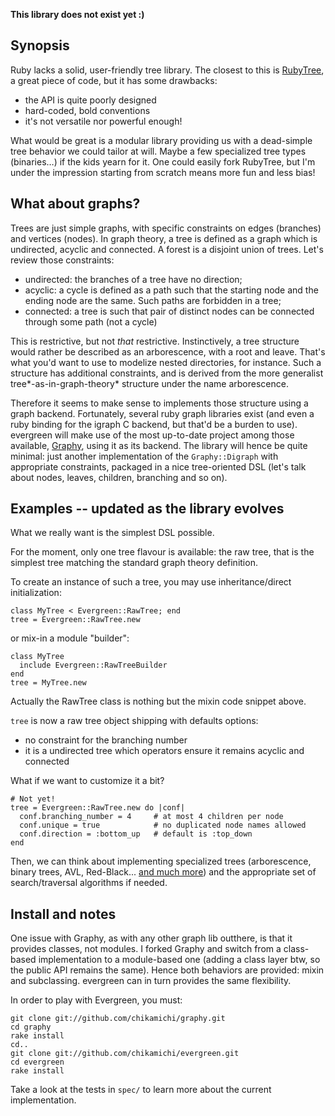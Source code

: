 **This library does not exist yet :)**

## Synopsis

Ruby lacks a solid, user-friendly tree library. The closest to this is [RubyTree](http://github.com/evolve75/RubyTree "RubyTree on Github"), a great piece of code, but it has some drawbacks:

* the API is quite poorly designed
* hard-coded, bold conventions
* it's not versatile nor powerful enough!

What would be great is a modular library providing us with a dead-simple tree behavior we could tailor at will. Maybe a few specialized tree types (binaries…) if the kids yearn for it. One could easily fork RubyTree, but I'm under the impression starting from scratch means more fun and less bias!

## What about graphs?

Trees are just simple graphs, with specific constraints on edges (branches) and vertices (nodes). In graph theory, a tree is defined as a graph which is undirected, acyclic and connected. A forest is a disjoint union of trees. Let's review those constraints:

* undirected: the branches of a tree have no direction;
* acyclic: a cycle is defined as a path such that the starting node and the ending node are the same. Such paths are forbidden in a tree;
* connected: a tree is such that pair of distinct nodes can be connected through some path (not a cycle)

This is restrictive, but not *that* restrictive. Instinctively, a tree structure would rather be described as an arborescence, with a root and leave. That's what you'd want to use to modelize nested directories, for instance. Such a structure has additional constraints, and is derived from the more generalist tree*-as-in-graph-theory* structure under the name arborescence.

Therefore it seems to make sense to implements those structure using a graph backend. Fortunately, several ruby graph libraries exist (and even a ruby binding for the igraph C backend, but that'd be a burden to use). evergreen will make use of the most up-to-date project among those available, [Graphy](http://github.com/bruce/graphy "Graphy on Github"), using it as its backend. The library will hence be quite minimal: just another implementation of the `Graphy::Digraph` with appropriate constraints, packaged in a nice tree-oriented DSL (let's talk about nodes, leaves, children, branching and so on).

## Examples -- updated as the library evolves

What we really want is the simplest DSL possible.

For the moment, only one tree flavour is available: the raw tree, that is the simplest tree matching the standard graph theory definition.

To create an instance of such a tree, you may use inheritance/direct initialization:

    class MyTree < Evergreen::RawTree; end
    tree = Evergreen::RawTree.new

or mix-in a module "builder":

    class MyTree
      include Evergreen::RawTreeBuilder
    end
    tree = MyTree.new

Actually the RawTree class is nothing but the mixin code snippet above.

`tree` is now a raw tree object shipping with defaults options:

* no constraint for the branching number
* it is a undirected tree which operators ensure it remains acyclic and connected

What if we want to customize it a bit?

    # Not yet!
    tree = Evergreen::RawTree.new do |conf|
      conf.branching_number = 4     # at most 4 children per node
      conf.unique = true            # no duplicated node names allowed
      conf.direction = :bottom_up   # default is :top_down
    end

Then, we can think about implementing specialized trees (arborescence, binary trees, AVL, Red-Black... [and much more](http://en.wikipedia.org/wiki/List_of_graph_theory_topics#Trees)) and the appropriate set of search/traversal algorithms if needed.

## Install and notes

One issue with Graphy, as with any other graph lib outthere, is that it provides classes, not modules. I forked Graphy and switch from a class-based implementation to a module-based one (adding a class layer btw, so the public API remains the same). Hence both behaviors are provided: mixin and subclassing. evergreen can in turn provides the same flexibility.

In order to play with Evergreen, you must:

    git clone git://github.com/chikamichi/graphy.git
    cd graphy
    rake install
    cd..
    git clone git://github.com/chikamichi/evergreen.git
    cd evergreen
    rake install

Take a look at the tests in `spec/` to learn more about the current implementation.

